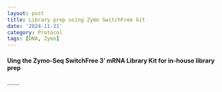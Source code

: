 ```yaml
---
layout: post
title: Library prep using Zymo SwitchFree kit
date: '2024-11-21'
category: Protocol
tags: [DNA, Zymo]
---
```


#### Uing the Zymo-Seq SwitchFree 3′ mRNA Library Kit for in-house library prep
.......



